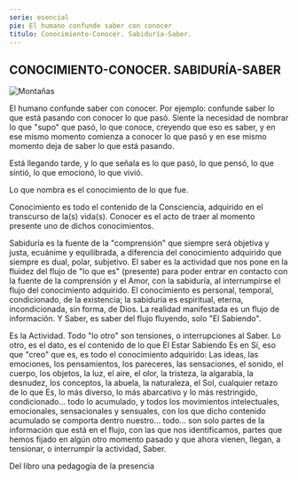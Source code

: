 ```yaml
---
serie: esencial
pie: El humano confunde saber con conocer
titulo: Conocimiento-Conocer. Sabiduría-Saber.
---
```


## CONOCIMIENTO-CONOCER. SABIDURÍA-SABER


![Montañas](/foto/P1510132.webp)


El humano confunde saber con conocer. Por ejemplo: confunde saber lo que está pasando con conocer lo que pasó. Siente la necesidad de nombrar lo que "supo" que pasó, lo que conoce, creyendo que eso es saber, y en ese mismo momento comienza a conocer lo que pasó y en ese mismo momento deja de saber lo que está pasando.

Está llegando tarde, y lo que señala es lo que pasó, lo que pensó, lo que sintió, lo que emocionó, lo que vivió.

Lo que nombra es el conocimiento de lo que fue.

Conocimiento es todo el contenido de la Consciencia, adquirido en el transcurso de la(s) vida(s). Conocer es el acto de traer al momento presente uno de dichos conocimientos.

Sabiduría es la fuente de la "comprensión" que siempre será objetiva y justa, ecuánime y equilibrada, a diferencia del conocimiento adquirido que siempre es dual, polar, subjetivo. El saber es la actividad que nos pone en la fluidez del flujo de "lo que es" (presente) para poder entrar en contacto con la fuente de la comprensión y el Amor, con la sabiduría, al interrumpirse el flujo del conocimiento adquirido. El conocimiento es personal, temporal, condicionado, de la existencia; la sabiduría es espiritual, eterna, incondicionada, sin forma, de Dios.
La realidad manifestada es un flujo de información. Y Saber, es saber del flujo fluyendo, solo "El Sabiendo".

Es la Actividad. Todo "lo otro" son tensiones, o interrupciones al Saber. Lo otro, es el dato, es el contenido de lo que El Estar Sabiendo Es en Sí, eso que "creo" que es, es todo el conocimiento adquirido: Las ideas, las emociones, los pensamientos, los pareceres, las sensaciones, el sonido, el cuerpo, los objetos, la luz, el aire, el olor, la tristeza, la algarabía, la desnudez, los conceptos, la abuela, la naturaleza, el Sol, cualquier retazo de lo que Es, lo más diverso, lo más abarcativo y lo más restringido, condicionado… todo lo acumulado, y todos los movimientos intelectuales, emocionales, sensacionales y sensuales, con los que dicho contenido acumulado se comporta dentro nuestro… todo… son solo partes de la información que está en el flujo, con las que nos identificamos, partes que hemos fijado en algún otro momento pasado y que ahora vienen, llegan, a tensionar, o interrumpir la actividad, Saber.

Del libro una pedagogía de la presencia
